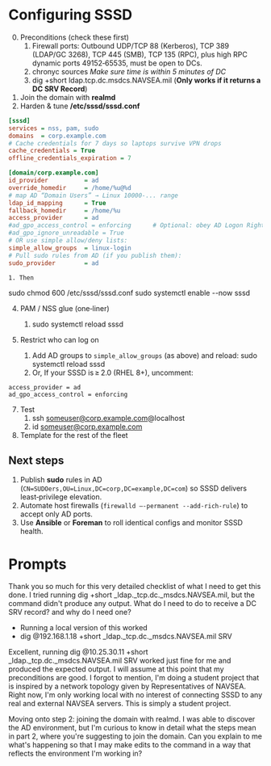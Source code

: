 
# Configuring SSSD
0. Preconditions (check these first)
	1. Firewall ports: Outbound UDP/TCP 88 (Kerberos), TCP 389 (LDAP/GC 3268), TCP 445 (SMB), TCP 135 (RPC), plus high RPC dynamic ports 49152‑65535, must be open to DCs.
	2. chronyc sources *Make sure time is within 5 minutes of DC*
	3. dig +short ldap.tcp.dc.msdcs.NAVSEA.mil     (**Only works if it returns a DC SRV Record**)
1. Join the domain with **realmd**
2. Harden & tune **/etc/sssd/sssd.conf**
``` ini
[sssd]
services = nss, pam, sudo
domains  = corp.example.com
# Cache credentials for 7 days so laptops survive VPN drops
cache_credentials = True
offline_credentials_expiration = 7

[domain/corp.example.com]
id_provider          = ad
override_homedir     = /home/%u@%d
# map AD “Domain Users” → Linux 10000‑... range
ldap_id_mapping      = True  
fallback_homedir     = /home/%u
access_provider      = ad
#ad_gpo_access_control = enforcing      # Optional: obey AD Logon Rights GPOs
#ad_gpo_ignore_unreadable = True
# OR use simple allow/deny lists:
simple_allow_groups  = linux-login
# Pull sudo rules from AD (if you publish them):
sudo_provider        = ad

```

	1. Then 
sudo chmod 600 /etc/sssd/sssd.conf
sudo systemctl enable --now sssd


4. PAM / NSS glue (one‑liner)
	1. sudo systemctl reload sssd

5. Restrict who can log on
	1. Add AD groups to `simple_allow_groups` (as above) and reload: sudo systemctl reload sssd
	2. Or, If your SSSD is ≥ 2.0 (RHEL 8+), uncomment:
``` init
access_provider = ad
ad_gpo_access_control = enforcing

```

7. Test
	1. ssh someuser@corp.example.com@localhost
	2. id someuser@corp.example.com
8. Template for the rest of the fleet


## Next steps
1. Publish **sudo** rules in AD (`CN=SUDOers,OU=Linux,DC=corp,DC=example,DC=com`) so SSSD delivers least‑privilege elevation.
2. Automate host firewalls (`firewalld –‑permanent --add-rich-rule`) to accept only AD ports.
3. Use **Ansible** or **Foreman** to roll identical configs and monitor SSSD health.


# Prompts
Thank you so much for this very detailed checklist of what I need to get this done. I tried running dig +short _ldap._tcp.dc._msdcs.NAVSEA.mil, but the command didn't produce any output. What do I need to do to receive a DC SRV record? and why do I need one? 
- Running a local version of this worked
- dig @192.168.1.18 +short _ldap._tcp.dc._msdcs.NAVSEA.mil SRV

Excellent, running dig @10.25.30.11 +short _ldap._tcp.dc._msdcs.NAVSEA.mil SRV worked just fine for me and produced the expected output. I will assume at this point that my preconditions are good. I forgot to mention, I'm doing a student project that is inspired by a network topology given by Representatives of NAVSEA. Right now, I'm only working local with no interest of connecting SSSD to any real and external NAVSEA servers. This is simply a student project.

Moving onto step 2: joining the domain with realmd.
I was able to discover the AD environment, but I'm curious to know in detail what the steps mean in part 2, where you're suggesting to join the domain. Can you explain to me what's happening so that I may make edits to the command in a way that reflects the environment I'm working in?